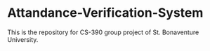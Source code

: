 # Attandance-Verification-System
This is the repository for CS-390 group project of St. Bonaventure University.
